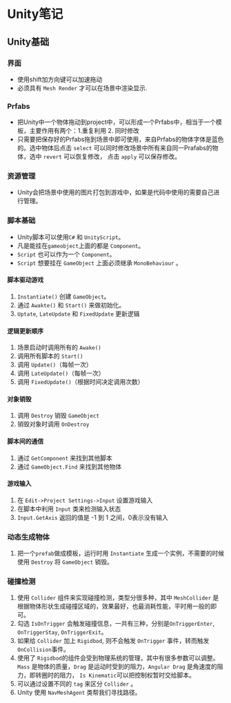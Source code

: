 # Unity笔记

## Unity基础

### 界面

* 使用shift加方向键可以加速拖动
* 必须具有 `Mesh Render` 才可以在场景中渲染显示.

### Prfabs
* 把Unity中一个物体拖动到project中，可以形成一个Prfabs中，相当于一个模板，主要作用有两个：1.重复利用  2. 同时修改
* 只需要把保存好的Prfabs拖到场景中即可使用，来自Prfabs的物体字体是蓝色的。选中物体后点击 `select` 可以同时修改场景中所有来自同一Prafabs的物体，选中 `revert` 可以恢复修改， 点击 `apply` 可以保存修改。

### 资源管理
* Unity会把场景中使用的图片打包到游戏中，如果是代码中使用的需要自己进行管理。

### 脚本基础
* Unity脚本可以使用`C#` 和 `UnityScript`。
* 凡是能挂在`gameobject`上面的都是 `Component`。
* `Script` 也可以作为一个 `Component`。 
* `Script` 想要挂在 `GameObject` 上面必须继承 `MonoBehaviour` 。

#### 脚本驱动游戏
1. `Instantiate()` 创建 `GameObject`。
2. 通过 `Awakte()` 和 `Start()` 来做初始化。
3. `Uptate`, `LateUpdate` 和 `FixedUpdate` 更新逻辑

#### 逻辑更新顺序
1. 场景启动时调用所有的 `Awake()`
2. 调用所有脚本的 `Start()`
3. 调用 `Update()`（每帧一次）
4. 调用 `LateUpdate()`（每帧一次）
5. 调用 `FixedUpdate()`（根据时间决定调用次数）

#### 对象销毁
1. 调用 `Destroy` 销毁 `GameObject`
2. 销毁对象时调用 `OnDestroy`


#### 脚本间的通信
1. 通过 `GetComponent` 来找到其他脚本
2. 通过 `GameObject.Find` 来找到其他物体

#### 游戏输入
1. 在 `Edit->Project Settings->Input` 设置游戏输入
2. 在脚本中利用 `Input` 类来检测输入状态
3. `Input.GetAxis` 返回的值是 -1 到 1 之间，0表示没有输入

### 动态生成物体
1. 把一个`prefab`做成模板，运行时用 `Instantiate` 生成一个实例，不需要的时候使用 `Destroy` 将 `GameObject` 销毁。

### 碰撞检测
1. 使用 `Collider` 组件来实现碰撞检测，类型分很多种，其中 `MeshCollider` 是根据物体形状生成碰撞区域的，效果最好，也最消耗性能，平时用一般的即可。
2. 勾选 `IsOnTrigger` 会触发碰撞信息，一共有三种，分别是`OnTriggerEnter`, `OnTriggerStay`, `OnTriggerExit`。
3. 如果给 `Collider` 加上 `Rigidbod`, 则不会触发 `OnTrigger` 事件，转而触发 `OnCollision`事件。
4. 使用了 `Rigidbod`的组件会受到物理系统的管理，其中有很多参数可以调整。 `Mass` 是物体的质量，`Drag` 是运动时受到的阻力，`Angular Drag` 是角速度的阻力，即转圈时的阻力， `Is Kinematic`可以把控制权暂时交给脚本。
5. 可以通过设置不同的 `tag` 来区分 `Collider` 。
6. Unity 使用 `NavMeshAgent` 类帮我们寻找路径。